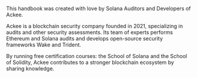 This handbook was created with love by Solana Auditors and Developers of Ackee.

Ackee is a blockchain security company founded in 2021, specializing in audits and other security assessments. Its team of experts performs Ethereum and Solana audits and develops open-source security frameworks Wake and Trident.

By running free certification courses: the School of Solana and the School of Solidity, Ackee contributes to a stronger blockchain ecosystem by sharing knowledge.
